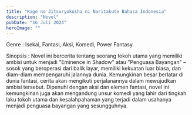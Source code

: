 ```yaml
---
title: "Kage no Jitsuryokusha ni Naritakute Bahasa Indonesia"
description: "Novel"
pubDate: "16 Juli 2024"
heroImage: ""
---
```


Genre : Isekai, Fantasi, Aksi, Komedi, Power Fantasy

Sinopsis : Novel ini bercerita tentang seorang tokoh utama yang memiliki ambisi untuk menjadi "Eminence in Shadow" atau "Penguasa Bayangan" – sosok yang beroperasi dari balik layar, memiliki kekuatan luar biasa, dan diam-diam mempengaruhi jalannya dunia. Kemungkinan besar berlatar di dunia fantasi, cerita akan mengikuti perjalanannya dalam mewujudkan ambisi tersebut.  Dipenuhi dengan aksi dan elemen fantasi, novel ini kemungkinan juga akan mengandung unsur komedi yang lahir dari tingkah laku tokoh utama dan kesalahpahaman yang terjadi dalam usahanya menjadi penguasa bayangan yang sesungguhnya.
